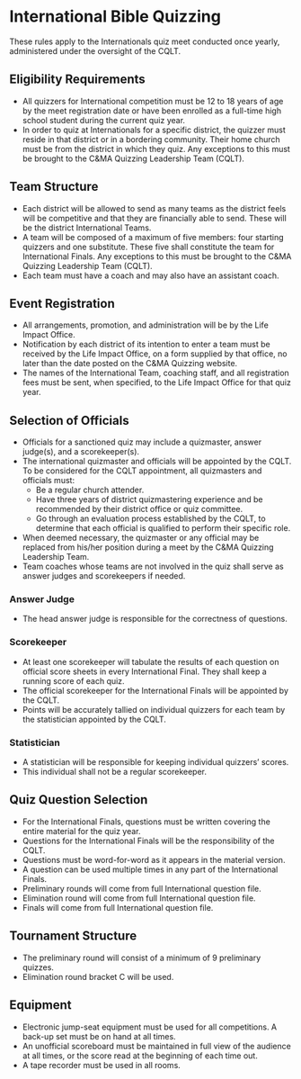 # International Bible Quizzing
These rules apply to the Internationals quiz meet conducted once yearly, administered under the oversight of the CQLT.

## Eligibility Requirements
- All quizzers for International competition must be 12 to 18 years of age by the meet registration date or have been enrolled as a full-time high school student during the current quiz year.
- In order to quiz at Internationals for a specific district, the quizzer must reside in that district or in a bordering community.  Their home church must be from the district in which they quiz.  Any exceptions to this must be brought to the C&MA Quizzing Leadership Team (CQLT).

## Team Structure
- Each district will be allowed to send as many teams as the district feels will be competitive and that they are financially able to send.  These will be the district International Teams.
- A team will be composed of a maximum of five members: four starting quizzers and one substitute.  These five shall constitute the team for International Finals.  Any exceptions to this must be brought to the C&MA Quizzing Leadership Team (CQLT).
- Each team must have a coach and may also have an assistant coach. 

## Event Registration
- All arrangements, promotion, and administration will be by the Life Impact Office.
- Notification by each district of its intention to enter a team must be received by the Life Impact Office, on a form supplied by that office, no later than the date posted on the C&MA Quizzing website.
- The names of the International Team, coaching staff, and all registration fees must be sent, when specified, to the Life Impact Office for that quiz year.

## Selection of Officials
- Officials for a sanctioned quiz may include a quizmaster, answer judge(s), and a scorekeeper(s).
- The international quizmaster and officials will be appointed by the CQLT. To be considered for the CQLT appointment, all quizmasters and officials must:
    - Be a regular church attender. 
    - Have three years of district quizmastering experience and be recommended by their district office or quiz committee.
    - Go through an evaluation process established by the CQLT, to determine that each official is qualified to perform their specific role.
- When deemed necessary, the quizmaster or any official may be replaced from his/her position during a meet by the C&MA Quizzing Leadership Team. 
- Team coaches whose teams are not involved in the quiz shall serve as answer judges and scorekeepers if needed.

### Answer Judge
- The head answer judge is responsible for the correctness of questions.

### Scorekeeper
- At least one scorekeeper will tabulate the results of each question on official score sheets in every International Final. They shall keep a running score of each quiz.  
- The official scorekeeper for the International Finals will be appointed by the CQLT.
- Points will be accurately tallied on individual quizzers for each team by the statistician appointed by the CQLT.

### Statistician
- A statistician will be responsible for keeping individual quizzers’ scores. 
- This individual shall not be a regular scorekeeper.

## Quiz Question Selection
- For the International Finals, questions must be written covering the entire material for the quiz year.
- Questions for the International Finals will be the responsibility of the CQLT.  
- Questions must be word-for-word as it appears in the material version.
- A question can be used multiple times in any part of the International Finals. 
- Preliminary rounds will come from full International question file.
- Elimination round will come from full International question file.
- Finals will come from full International question file.

## Tournament Structure
- The preliminary round will consist of a minimum of 9 preliminary quizzes. 
- Elimination round bracket C will be used.

## Equipment
- Electronic jump-seat equipment must be used for all competitions.  A back-up set must be on hand at all times.
- An unofficial scoreboard must be maintained in full view of the audience at all times, or the score read at the beginning of each time out.
- A tape recorder must be used in all rooms.

